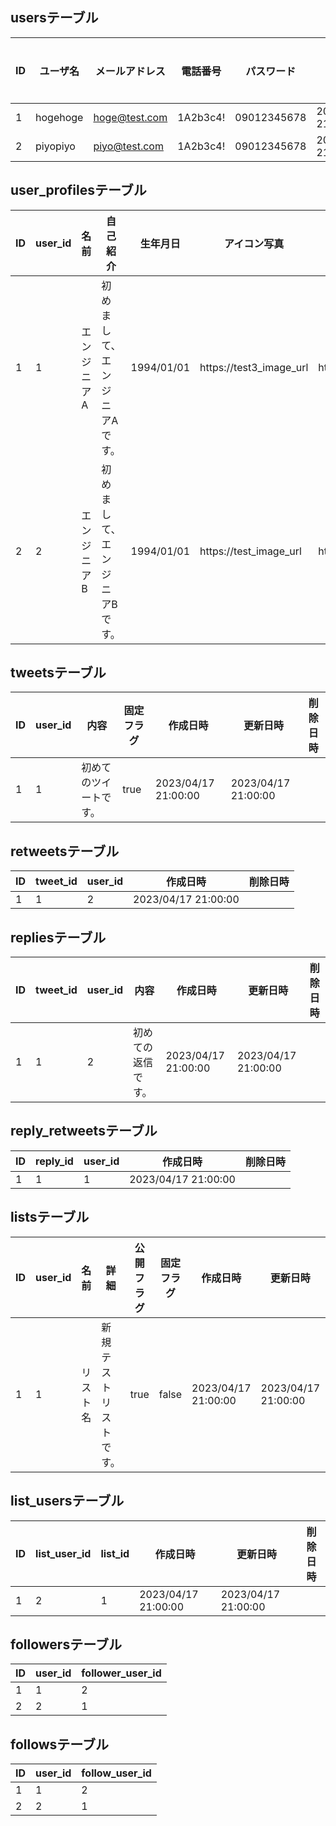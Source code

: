 ## usersテーブル

|ID|ユーザ名|メールアドレス|電話番号|パスワード|作成日時|更新日時|削除日時|
|---|---|---|---|---|---|---|---|
|1|hogehoge|hoge@test.com|1A2b3c4!|09012345678|2023/04/17 21:00:00|2023/04/17 21:00:00| |
|2|piyopiyo|piyo@test.com|1A2b3c4!|09012345678|2023/04/17 21:00:00|2023/04/17 21:00:00| |

## user_profilesテーブル

|ID|user_id|名前|自己紹介|生年月日|アイコン写真|ヘッダー写真|作成日時|更新日時|削除日時|
|---|---|---|---|---|---|---|---|---|---|
|1|1|エンジニアA|初めまして、エンジニアAです。|1994/01/01|https://test3_image_url|https://test2_image_url|2023/04/17 21:00:00|2023/04/17 21:00:00| |
|2|2|エンジニアB|初めまして、エンジニアBです。|1994/01/01|https://test_image_url|https://test4_image_url|2023/04/17 21:00:00|2023/04/17 21:00:00| |

## tweetsテーブル

|ID|user_id|内容|固定フラグ|作成日時|更新日時|削除日時|
|---|---|---|---|---|---|---|
|1|1|初めてのツイートです。|true|2023/04/17 21:00:00|2023/04/17 21:00:00| |

## retweetsテーブル

|ID|tweet_id|user_id|作成日時|削除日時|
|---|---|---|---|---|
|1|1|2|2023/04/17 21:00:00||

## repliesテーブル

|ID|tweet_id|user_id|内容|作成日時|更新日時|削除日時|
|---|---|---|---|---|---|---|
|1|1|2|初めての返信です。|2023/04/17 21:00:00|2023/04/17 21:00:00| |

## reply_retweetsテーブル

|ID|reply_id|user_id|作成日時|削除日時|
|---|---|---|---|---|
|1|1|1|2023/04/17 21:00:00||

## listsテーブル

|ID|user_id|名前|詳細|公開フラグ|固定フラグ|作成日時|更新日時|削除日時|
|---|---|---|---|---|---|---|---|---|
|1|1|リスト名|新規テストリストです。|true|false|2023/04/17 21:00:00|2023/04/17 21:00:00| |

## list_usersテーブル

|ID|list_user_id|list_id|作成日時|更新日時|削除日時
|---|---|---|---|---|---|
|1|2|1|2023/04/17 21:00:00|2023/04/17 21:00:00| |

## followersテーブル

|ID|user_id|follower_user_id|
|---|---|---|
|1|1|2|
|2|2|1|

## followsテーブル

|ID|user_id|follow_user_id|
|---|---|---|
|1|1|2|
|2|2|1|